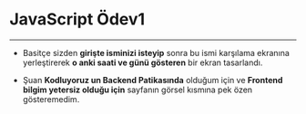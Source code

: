 # JavaScript Ödev1
----

* Basitçe sizden **girişte isminizi isteyip** sonra bu ismi karşılama ekranına yerleştirerek **o anki saati ve günü gösteren** bir ekran tasarlandı.

* Şuan **Kodluyoruz un Backend Patikasında** olduğum için  ve **Frontend bilgim yetersiz olduğu için** sayfanın görsel kısmına pek özen gösteremedim.

